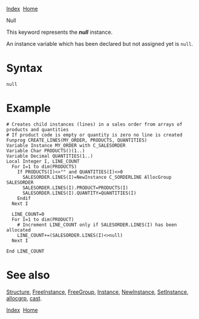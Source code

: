 [Index](index.html)  [Home](getting-started_home.html)

Null

This keyword represents the ***null*** instance.

An instance variable which has been declared but not assigned yet is `null`.

# Syntax

```
null
```

# Example

```
# Creates child instances (lines) in a sales order from arrays of products and quantities
# If product code is empty or quantity is zero no line is created
Funprog CREATE_LINES(MY_ORDER, PRODUCTS, QUANTITIES)
Variable Instance MY_ORDER with C_SALESORDER
Variable Char PRODUCTS()(1..)
Variable Decimal QUANTITIES(1..)
Local Integer I, LINE_COUNT
  For I=1 to dim(PRODUCTS)
    If PRODUCTS(I)<>"" and QUANTITIES(I)<>0
      SALESORDER.LINES(I)=NewInstance C_SORDERLINE AllocGroup SALESORDER
      SALESORDER.LINES(I).PRODUCT=PRODUCTS(I)
      SALESORDER.LINES(I).QUANTITY=QUANTITIES(I)
    Endif
  Next I

  LINE_COUNT=0
  For I=1 to dim(PRODUCT)
    # Increment LINE_COUNT only if SALESORDER.LINES(I) has been allocated
    LINE_COUNT+=(SALESORDER.LINES(I)<>null)
  Next I

End LINE_COUNT
```

# See also

[Structure](4gl_glossary-structure.html), [FreeInstance](4gl_freeinstance.html), [FreeGroup](4gl_freegroup.html), [Instance](4gl_instance.html), [NewInstance](4gl_newinstance.html), [SetInstance](4gl_setinstance.html), [allocgrp](4gl_allocgrp.html), [cast](4gl_cast.html).

  

[Index](index.html)  [Home](getting-started_home.html)